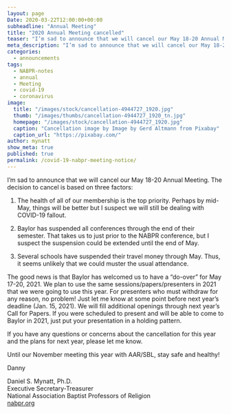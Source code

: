 ```yaml
---
layout: page
Date: 2020-03-22T12:00:00+00:00
subheadline: "Annual Meeting"
title: "2020 Annual Meeting cancelled"
teaser: "I’m sad to announce that we will cancel our May 18-20 Annual Meeting."
meta_description: "I’m sad to announce that we will cancel our May 18-20 Annual Meeting."
categories:
  - announcements
tags:
  - NABPR-notes
  - annual
  - Meeting
  - covid-19
  - coronavirus
image:
  title: "/images/stock/cancellation-4944727_1920.jpg"
  thumb: "/images/thumbs/cancellation-4944727_1920_tn.jpg"
  homepage: "/images/stock/cancellation-4944727_1920.jpg"
  caption: "Cancellation image by Image by Gerd Altmann from Pixabay"
  caption_url: "https://pixabay.com/"
author: mynatt
show_meta: true
published: true
permalink: /covid-19-nabpr-meeting-notice/
---
```

I’m sad to announce that we will cancel our May 18-20 Annual Meeting.  The decision to cancel is based on three factors:

1. The health of all of our membership is the top priority.  Perhaps by mid-May, things will be better but I suspect we will still be dealing with COVID-19 fallout.

2. Baylor has suspended all conferences through the end of their semester.  That takes us to just prior to the NABPR conference, but I suspect the suspension could be extended until the end of May.

3. Several schools have suspended their travel money through May.  Thus, it seems unlikely that we could muster the usual attendance.

The good news is that Baylor has welcomed us to have a “do-over” for May 17-20, 2021.   We plan to use the same sessions/papers/presenters in 2021 that we were going to use this year.  For presenters who must withdraw for any reason, no problem!  Just let me know at some point before next year’s deadline (Jan. 15, 2021).  We will fill additional openings through next year’s Call for Papers.  If you were scheduled to present and will be able to come to Baylor in 2021, just put your presentation in a holding pattern.

If you have any questions or concerns about the cancellation for this year and the plans for next year, please let me know.

Until our November meeting this year with AAR/SBL, stay safe and healthy!

Danny

Daniel S. Mynatt, Ph.D.  
Executive Secretary-Treasurer  
National Association Baptist Professors of Religion  
[nabpr.org](https://nabpr.org)
